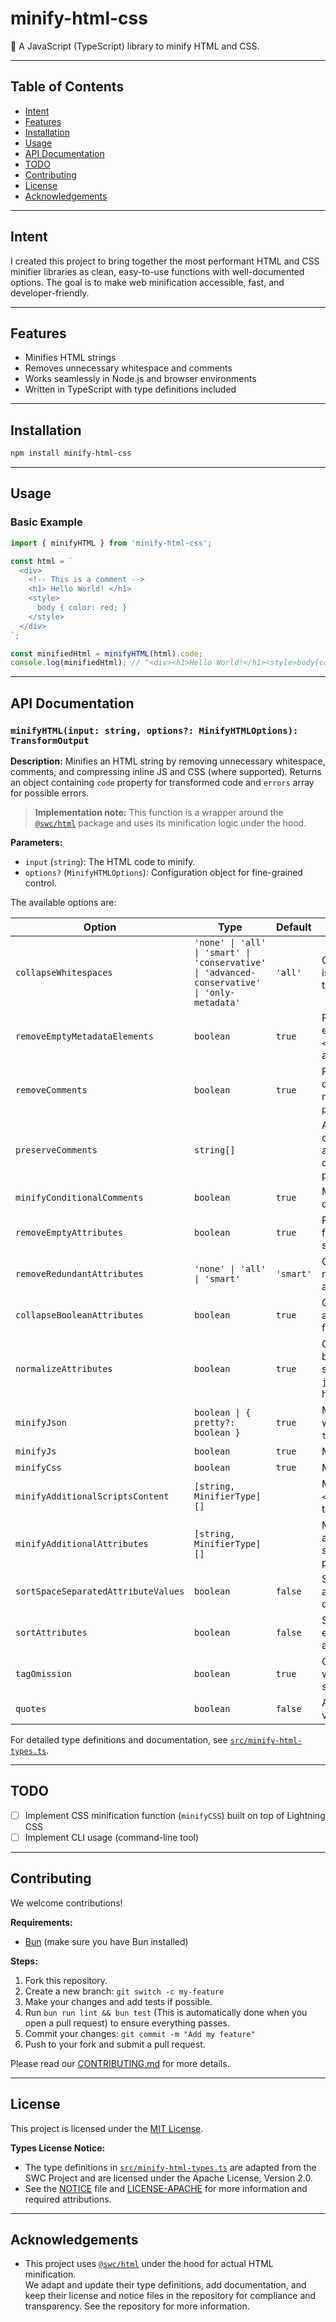# minify-html-css

🔽 A JavaScript (TypeScript) library to minify HTML and CSS.

---

## Table of Contents

- [Intent](#intent)
- [Features](#features)
- [Installation](#installation)
- [Usage](#usage)
- [API Documentation](#api-documentation)
- [TODO](#todo)
- [Contributing](#contributing)
- [License](#license)
- [Acknowledgements](#acknowledgements)

---

## Intent

I created this project to bring together the most performant HTML and CSS minifier libraries as clean, easy-to-use functions with well-documented options. The goal is to make web minification accessible, fast, and developer-friendly.

---

## Features

- Minifies HTML strings
- Removes unnecessary whitespace and comments
- Works seamlessly in Node.js and browser environments
- Written in TypeScript with type definitions included

---

## Installation

```bash
npm install minify-html-css
```

---

## Usage

### Basic Example

```typescript
import { minifyHTML } from 'minify-html-css';

const html = `
  <div>
    <!-- This is a comment -->
    <h1> Hello World! </h1>
    <style>
      body { color: red; }
    </style>
  </div>
`;

const minifiedHtml = minifyHTML(html).code;
console.log(minifiedHtml); // "<div><h1>Hello World!</h1><style>body{color:red}</style></div>"
```

---

## API Documentation

### `minifyHTML(input: string, options?: MinifyHTMLOptions): TransformOutput`

**Description:**
Minifies an HTML string by removing unnecessary whitespace, comments, and compressing inline JS and CSS (where supported). Returns an object containing `code` property for transformed code and `errors` array for possible errors.

> **Implementation note:**
> This function is a wrapper around the [`@swc/html`](https://github.com/swc-project/swc/tree/main/packages/html) package and uses its minification logic under the hood.

**Parameters:**

- `input` (`string`): The HTML code to minify.
- `options?` (`MinifyHTMLOptions`): Configuration object for fine-grained control.

The available options are:

| Option                              | Type                                                                                         | Default   | Description                                                                                              |
| ----------------------------------- | -------------------------------------------------------------------------------------------- | --------- | -------------------------------------------------------------------------------------------------------- |
| `collapseWhitespaces`               | `'none' \| 'all' \| 'smart' \| 'conservative' \| 'advanced-conservative' \| 'only-metadata'` | `'all'`   | Controls how whitespace is collapsed and removed throughout the document.                                |
| `removeEmptyMetadataElements`       | `boolean`                                                                                    | `true`    | Removes empty metadata elements such as `<script>`, `<style>`, `<meta>`, and `<link>`.                   |
| `removeComments`                    | `boolean`                                                                                    | `true`    | Removes all HTML comments unless matched by `preserveComments`.                                          |
| `preserveComments`                  | `string[]`                                                                                   |           | Array of regex strings; comments matching any are preserved. You can override the default patterns.      |
| `minifyConditionalComments`         | `boolean`                                                                                    | `true`    | Minifies IE conditional comments.                                                                        |
| `removeEmptyAttributes`             | `boolean`                                                                                    | `true`    | Removes empty attributes from HTML tags (when safe).                                                     |
| `removeRedundantAttributes`         | `'none' \| 'all' \| 'smart'`                                                                 | `'smart'` | Controls removal of redundant or default attributes.                                                     |
| `collapseBooleanAttributes`         | `boolean`                                                                                    | `true`    | Collapses boolean attributes to their short form (e.g. `checked`).                                       |
| `normalizeAttributes`               | `boolean`                                                                                    | `true`    | Cleans up attribute values by removing unnecessary spaces, and strips `javascript:` from event handlers. |
| `minifyJson`                        | `boolean \| { pretty?: boolean }`                                                            | `true`    | Minifies embedded JSON within `<script type="application/json">`.                                        |
| `minifyJs`                          | `boolean`                                                                                    | `true`    | Minifies inline JavaScript.                                                                              |
| `minifyCss`                         | `boolean`                                                                                    | `true`    | Minifies inline CSS.                                                                                     |
| `minifyAdditionalScriptsContent`    | `[string, MinifierType][]`                                                                   |           | Minifies additional `<script>` types, specifying type pattern and minifier.                              |
| `minifyAdditionalAttributes`        | `[string, MinifierType][]`                                                                   |           | Minifies additional attribute values, specifying attribute name pattern and minifier.                    |
| `sortSpaceSeparatedAttributeValues` | `boolean`                                                                                    | `false`   | Sorts space-separated attribute values like `class` or `rel`.                                            |
| `sortAttributes`                    | `boolean`                                                                                    | `false`   | Sorts all attributes of each element in reverse alphabetical order.                                      |
| `tagOmission`                       | `boolean`                                                                                    | `true`    | Omits optional end tags when valid per HTML spec.                                                        |
| `quotes`                            | `boolean`                                                                                    | `false`   | Always wrap attribute values in quotes.                                                                  |

For detailed type definitions and documentation, see [`src/minify-html-types.ts`](https://github.com/femincan/minify-html-css/blob/main/src/minify-html-types.ts).

---

## TODO

- [ ] Implement CSS minification function (`minifyCSS`) built on top of Lightning CSS
- [ ] Implement CLI usage (command-line tool)

---

## Contributing

We welcome contributions!

**Requirements:**

- [Bun](https://bun.sh/) (make sure you have Bun installed)

**Steps:**

1. Fork this repository.
2. Create a new branch: `git switch -c my-feature`
3. Make your changes and add tests if possible.
4. Run `bun run lint && bun test` (This is automatically done when you open a pull request) to ensure everything passes.
5. Commit your changes: `git commit -m "Add my feature"`
6. Push to your fork and submit a pull request.

Please read our [CONTRIBUTING.md](CONTRIBUTING.md) for more details.

---

## License

This project is licensed under the [MIT License](LICENSE).

**Types License Notice:**

- The type definitions in [`src/minify-html-types.ts`](https://github.com/femincan/minify-html-css/blob/main/src/minify-html-types.ts) are adapted from the SWC Project and are licensed under the Apache License, Version 2.0.
- See the [NOTICE](./NOTICE) file and [LICENSE-APACHE](./LICENSE-APACHE) for more information and required attributions.

---

## Acknowledgements

- This project uses [`@swc/html`](https://github.com/swc-project/swc/tree/main/packages/html) under the hood for actual HTML minification.  
  We adapt and update their type definitions, add documentation, and keep their license and notice files in the repository for compliance and transparency. See the repository for more information.
